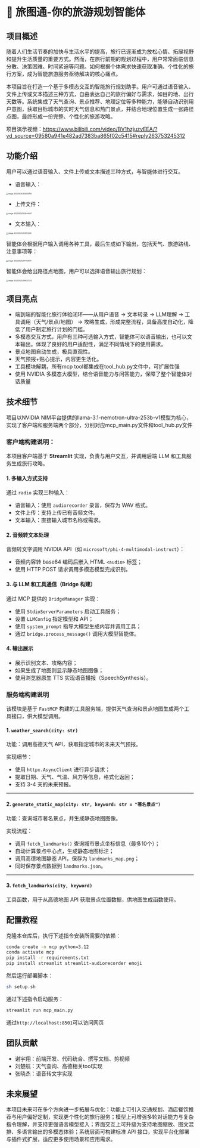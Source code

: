 # 🛫 旅图通-你的旅游规划智能体

## 项目概述

随着人们生活节奏的加快与生活水平的提高，旅行已逐渐成为放松心情、拓展视野和提升生活质量的重要方式。然而，在旅行前期的规划过程中，用户常常面临信息分散、决策困难、时间紧迫等问题。如何根据个体需求快速获取准确、个性化的旅行方案，成为智能旅游服务亟待解决的核心痛点。

本项目旨在打造一个基于多模态交互的智能旅行规划助手。用户可通过语音输入、文件上传或文本描述三种方式，自由表达自己的旅行偏好与需求，如目的地、出行天数等。系统集成了天气查询、景点推荐、地理定位等多种能力，能够自动识别用户意图，获取目标城市的实时天气信息和热门景点，并结合地理位置生成一张路径点图，最终形成一份完整、个性化的旅游攻略。

项目演示视频：https://www.bilibili.com/video/BV1hzjuzvEEA/?vd_source=09580a941e482ad7383ba865f02c5415#reply263753245312

## 功能介绍

用户可以通过语音输入、文件上传或文本描述三种方式，与智能体进行交互。

- 语音输入：

<img src="./assets/image-20250525203559759-1748176566502-13.png" alt="image-20250525203559759" style="zoom: 33%;" />

- 上传文件：

<img src="./assets/image-20250525203644247-1748176607473-15.png" alt="image-20250525203644247" style="zoom: 33%;" />

- 文本输入：

<img src="./assets/image-20250525203913280-1748176755473-17.png" alt="image-20250525203913280" style="zoom: 33%;" />

智能体会根据用户输入调用各种工具，最后生成如下输出，包括天气、旅游路线、注意事项等：

<img src="./assets/image-20250525204459017-1748177101226-19.png" alt="image-20250525204459017" style="zoom: 33%;" />

智能体会给出路径点地图，用户可以选择语音输出旅行规划：

<img src="./assets/image-20250525204637333-1748177199371-21.png" alt="image-20250525204637333" style="zoom: 33%;" />

## 项目亮点

- 端到端的智能化旅行体验闭环——从用户语音 → 文本转录 → LLM理解 → 工具调用（天气/景点/地图） → 攻略生成，形成完整流程，具备高度自动化，降低了用户制定旅行计划的门槛。
- 多模态交互方式，用户有三种可选输入方式，智能体可以语音输出，也可以文本输出。体现了良好的用户适配性，满足不同情境下的使用需求。
- 景点地图自动生成，极具直观性。
- 天气预报+贴心提示，内容更生活化。
- 工具模块解耦，所有mcp tool都集成在tool_hub.py文件中，可扩展性强
- 使用 NVIDIA 多模态大模型，结合语音能力与问答能力，保障了整个智能体对话质量

## 技术细节

项目以NVIDIA NIM平台提供的llama-3.1-nemotron-ultra-253b-v1模型为核心，实现了客户端和服务端两个部分，分别对应mcp_main.py文件和tool_hub.py文件

### 客户端构建说明：

本项目客户端基于 **Streamlit** 实现，负责与用户交互，并调用后端 LLM 和工具服务生成旅行攻略。

#### 1. 多输入方式支持

通过 `radio` 实现三种输入：

- 语音输入：使用 `audiorecorder` 录音，保存为 WAV 格式。
- 文件上传：支持上传已有音频文件。
- 文本输入：直接输入城市名称或需求。

#### 2. 音频转文本处理

音频转文字调用 NVIDIA API（如 `microsoft/phi-4-multimodal-instruct`）：

- 音频内容转 base64 编码后嵌入 HTML `<audio>` 标签；
- 使用 HTTP POST 请求调用多模态模型完成识别。

#### 3. 与 LLM 和工具通信（Bridge 构建）

通过 MCP 提供的 `BridgeManager` 实现：

- 使用 `StdioServerParameters` 启动工具服务；
- 设置 `LLMConfig` 指定模型和 API；
- 使用 `system_prompt` 指导大模型生成内容并调用工具；
- 通过 `bridge.process_message()` 调用大模型智能体。

#### 4. 输出展示

- 展示识别文本、攻略内容；
- 如果生成了地图则显示静态地图图像；
- 使用浏览器原生 TTS 实现语音播报（SpeechSynthesis）。

### 服务端构建说明

该模块是基于 `FastMCP` 构建的工具服务端，提供天气查询和景点地图生成两个工具接口，供大模型调用。

#### 1. `weather_search(city: str)`

功能：调用高德天气 API，获取指定城市的未来天气预报。

实现细节：

- 使用 `httpx.AsyncClient` 进行异步请求；
- 提取日期、天气、气温、风力等信息，格式化返回；
- 支持 3-4 天的未来预报。

------

#### 2. `generate_static_map(city: str, keyword: str = "著名景点")`

功能：查询城市著名景点，并生成静态地图图像。

实现流程：

- 调用 `fetch_landmarks()` 查询城市景点坐标信息（最多10个）；
- 自动计算景点中心点，生成静态地图标注；
- 调用高德地图静态 API，保存为 `landmarks_map.png`；
- 同时保存景点数据到 `landmarks.json`。

------

#### 3. `fetch_landmarks(city, keyword)`

工具函数，用于从高德地图 API 获取景点位置数据，供地图生成函数使用。

## 配置教程

克隆本仓库后，执行下述指令安装所需要的依赖：

```bash
conda create -n mcp python=3.12
conda activate mcp
pip install -r requirements.txt
pip install streamlit streamlit-audiorecorder emoji
```

然后运行部署脚本：

```bash
sh setup.sh
```

通过下述指令启动服务：

```bash
streamlit run mcp_main.py
```

通过`http://localhost:8501`可以访问网页

## 团队贡献

- 谢宇翔：前端开发、代码统合、撰写文档、剪视频
- 刘楚航：天气查询、高德相关tool实现
- 张晓杰：语音转文字实现

## 未来展望

本项目未来可在多个方向进一步拓展与优化：功能上可引入交通规划、酒店餐饮推荐与用户偏好定制，实现更个性化的旅行服务；模型上可增强多轮对话能力与复杂指令理解，并支持更强语言模型接入；界面交互上可升级为支持地图缩放、图文混排、多语言输出的多模态体验；系统层面可构建标准 API 接口，实现平台化部署与插件式扩展，适应更多使用场景和应用需求。
